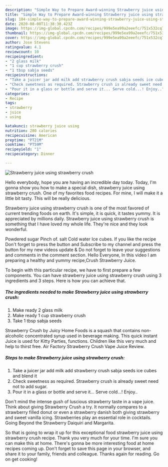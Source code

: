 ```yaml
---
description: "Simple Way to Prepare Award-winning Strawberry juice using strawberry crush"
title: "Simple Way to Prepare Award-winning Strawberry juice using strawberry crush"
slug: 184-simple-way-to-prepare-award-winning-strawberry-juice-using-strawberry-crush
date: 2020-08-08T11:38:30.423Z
image: https://img-global.cpcdn.com/recipes/999e5ea99a2eeefc/751x532cq70/strawberry-juice-using-strawberry-crush-recipe-main-photo.jpg
thumbnail: https://img-global.cpcdn.com/recipes/999e5ea99a2eeefc/751x532cq70/strawberry-juice-using-strawberry-crush-recipe-main-photo.jpg
cover: https://img-global.cpcdn.com/recipes/999e5ea99a2eeefc/751x532cq70/strawberry-juice-using-strawberry-crush-recipe-main-photo.jpg
author: Jose Stevens
ratingvalue: 4.1
reviewcount: 10
recipeingredient:
- "2 glass milk"
- "1 cup strawberry crush"
- "1 tbsp sabja seeds"
recipeinstructions:
- "Take a juicer jar add milk add strawberry crush sabja seeds ice cubes and blend it"
- "Check sweetness as required. Strawberry crush is already sweet need not to add sugar."
- "Pour it in a glass or bottle and serve it... Serve cold...! Enjoy.."
categories:
- Recipe
tags:
- strawberry
- juice
- using

katakunci: strawberry juice using 
nutrition: 280 calories
recipecuisine: American
preptime: "PT21M"
cooktime: "PT59M"
recipeyield: "1"
recipecategory: Dinner

---
```



![Strawberry juice using strawberry crush](https://img-global.cpcdn.com/recipes/999e5ea99a2eeefc/751x532cq70/strawberry-juice-using-strawberry-crush-recipe-main-photo.jpg)

Hello everybody, hope you are having an incredible day today. Today, I'm gonna show you how to make a special dish, strawberry juice using strawberry crush. One of my favorites food recipes. For mine, I will make it a little bit tasty. This will be really delicious.

Strawberry juice using strawberry crush is one of the most favored of current trending foods on earth. It's simple, it is quick, it tastes yummy. It is appreciated by millions daily. Strawberry juice using strawberry crush is something that I have loved my whole life. They're nice and they look wonderful.

Powdered sugar Pinch of. salt Cold water Ice cubes. If you like the recipe Don&#39;t forget to press the button and Subscribe to my channel and press the button for my new videos update &amp; Do not forget to leave your suggestions and comments in the comment section. Hello Everyone, In this video I am preparing a healthy and yummy recipe,Crush Strawberry Juice.


To begin with this particular recipe, we have to first prepare a few components. You can have strawberry juice using strawberry crush using 3 ingredients and 3 steps. Here is how you can achieve that.

<!--inarticleads1-->

##### The ingredients needed to make Strawberry juice using strawberry crush:

1. Make ready 2 glass milk
1. Make ready 1 cup strawberry crush
1. Take 1 tbsp sabja seeds


Strawberry Crush by Juicy Home Foods is a squash that contains non-alcoholic concentrated syrup used in beverage making. This quick instant Juice is used for Kitty Parties, functions. Children like this very much and help to thirst free. Air Factory Strawberry Crush Vape Juice Review. 

<!--inarticleads2-->

##### Steps to make Strawberry juice using strawberry crush:

1. Take a juicer jar add milk add strawberry crush sabja seeds ice cubes and blend it
1. Check sweetness as required. Strawberry crush is already sweet need not to add sugar.
1. Pour it in a glass or bottle and serve it... Serve cold...! Enjoy..


Don&#39;t mind the intense gush of luscious strawberry taste in a vape juice. Think about giving Strawberry Crush a try. It normally compares to a strawberry filled donut or even a strawberry danish both giving strawberry and sweet vanilla icing. Strawberries play an essential role in cocktails. Going Beyond the Strawberry Daiquiri and Margarita. 

So that is going to wrap it up for this exceptional food strawberry juice using strawberry crush recipe. Thank you very much for your time. I'm sure you can make this at home. There's gonna be more interesting food at home recipes coming up. Don't forget to save this page in your browser, and share it to your family, friends and colleague. Thanks again for reading. Go on get cooking!
